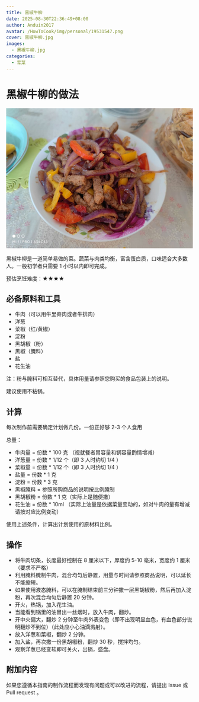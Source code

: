 ```yaml
---
title: 黑椒牛柳
date: 2025-08-30T22:36:49+08:00
author: Anduin2017
avatar: /HowToCook/img/personal/19531547.png
cover: 黑椒牛柳.jpg
images:
  - 黑椒牛柳.jpg
categories:
  - 荤菜
---
```


# 黑椒牛柳的做法

![黑椒牛柳成品](./黑椒牛柳.jpg)

黑椒牛柳是一道简单易做的菜。蔬菜与肉类均衡，富含蛋白质，口味适合大多数人。一般初学者只需要 1 小时以内即可完成。

预估烹饪难度：★★★★

## 必备原料和工具

- 牛肉（可以用牛里脊肉或者牛排肉）
- 洋葱
- 菜椒（红/黄椒）
- 淀粉
- 黑胡椒（粉）
- 黑椒（腌料）
- 盐
- 花生油

注：粉与腌料可相互替代，具体用量请参照您购买的食品包装上的说明。

建议使用不粘锅。

## 计算

每次制作前需要确定计划做几份。一份正好够 2-3 个人食用

总量：

- 牛肉量 = 份数 * 100 克 （视就餐者胃容量和锅容量酌情增减）
- 洋葱量 = 份数 * 1/12 个（即 3 人时约切 1/4 ）
- 菜椒量 = 份数 * 1/12 个（即 3 人时约切 1/4 ）
- 盐量 = 份数 * 1 克
- 淀粉 = 份数 * 3 克
- 黑椒腌料 = 参照所购商品的说明按比例腌制
- 黑胡椒粉 = 份数 * 1 克（实际上是随便撒）
- 花生油 = 份数 * 10ml （实际上油量是依据菜量变动的，如对牛肉的量有增减请按对应比例变动）

使用上述条件，计算出计划使用的原材料比例。

## 操作

- 将牛肉切条，长度最好控制在 8 厘米以下，厚度约 5-10 毫米，宽度约 1 厘米（要求不严格）
- 利用腌料腌制牛肉，混合均匀后静置，用量与时间请参照商品说明，可以延长不能缩短。
- 如果使用液态腌料，可以在腌制结束前三分钟撒一层黑胡椒粉，然后再加入淀粉，再次混合均匀后静置 20 分钟。
- 开火，热锅，加入花生油。
- 当能看到锅里的油冒出一丝烟时，放入牛肉，翻炒。
- 开中火偏大，翻炒 2 分钟至牛肉外表变色（即不出现明显血色，有血色部分说明翻炒不到位）（此处应小心油滴溅射）。
- 放入洋葱和菜椒，翻炒 2 分钟。
- 加入盐，再次撒一份黑胡椒粉，翻炒 30 秒，搅拌均匀。
- 观察洋葱已经变软即可关火，出锅，盛盘。

## 附加内容

如果您遵循本指南的制作流程而发现有问题或可以改进的流程，请提出 Issue 或 Pull request 。
